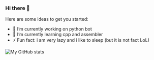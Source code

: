 ### Hi there 👋

Here are some ideas to get you started:

- 🔭 I’m currently working on python bot
- 🌱 I’m currently learning cpp and assembler
- ⚡ Fun fact: i am very lazy and i like to sleep (but it is not fact LoL)

![My GitHub stats](https://github-readme-stats.vercel.app/api?username=gunsh1p&show_icons=true&theme=radical)
